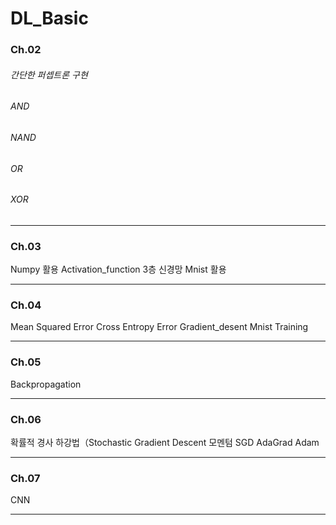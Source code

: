 # DL_Basic


### Ch.02
###### 간단한 퍼셉트론 구현
###### AND
###### NAND
###### OR
###### XOR

-------------
### Ch.03
Numpy 활용
Activation_function
3층 신경망
Mnist 활용

-------------
### Ch.04
Mean Squared Error
Cross Entropy Error
Gradient_desent
Mnist Training

-------------
### Ch.05
Backpropagation

-------------
### Ch.06
확률적 경사 하강법（Stochastic Gradient Descent
모멘텀 SGD
AdaGrad
Adam

-------------
### Ch.07
CNN

-------------



